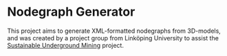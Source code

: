 # Nodegraph Generator
This project aims to generate XML-formatted nodegraphs from 3D-models, and was created by a project group from Linköping University to assist the [Sustainable Underground Mining](https://sustainableundergroundmining.com/about-sum/]) project. 
